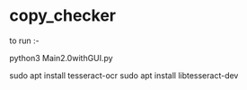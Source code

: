 # copy_checker

to run  :-

python3 Main2.0withGUI.py

sudo apt install tesseract-ocr
sudo apt install libtesseract-dev
